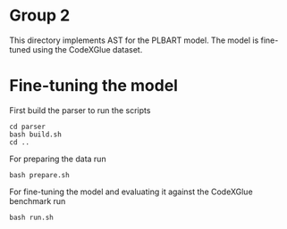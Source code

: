 # Group 2
This directory implements AST for the PLBART model. The model is fine-tuned using the CodeXGlue dataset.

# Fine-tuning the model
First build the parser to  run the scripts
```
cd parser
bash build.sh
cd ..
```

For preparing the data run

```
bash prepare.sh
```

For fine-tuning the model and evaluating it against the CodeXGlue benchmark run
```
bash run.sh
```